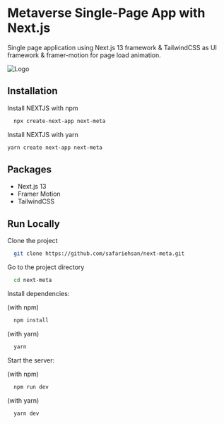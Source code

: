 
# Metaverse Single-Page App with Next.js

Single page application using Next.js 13 framework & TailwindCSS as UI framework & framer-motion for page load animation.




![Logo](https://rahkarino.com/wp-content/uploads/2023/02/next-meta.png)


## Installation

Install NEXTJS with npm

```bash
  npx create-next-app next-meta
```

Install NEXTJS with yarn

```bash
yarn create next-app next-meta
```
    
## Packages

- Next.js 13
- Framer Motion
- TailwindCSS
## Run Locally

Clone the project

```bash
  git clone https://github.com/safariehsan/next-meta.git
```

Go to the project directory

```bash
  cd next-meta
```

Install dependencies:

(with npm)

```bash
  npm install
```
(with yarn)
```bash
  yarn
```

Start the server:

(with npm)

```bash
  npm run dev
```
(with yarn)
```bash
  yarn dev
```
